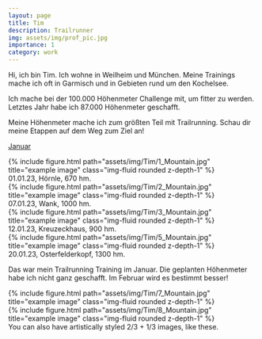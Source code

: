 ```yaml
---
layout: page
title: Tim
description: Trailrunner
img: assets/img/prof_pic.jpg
importance: 1
category: work
---
```


Hi, ich bin Tim. Ich wohne in Weilheim und München. Meine Trainings mache ich oft in Garmisch und in Gebieten rund um den Kochelsee.

Ich mache bei der 100.000 Höhenmeter Challenge mit, um fitter zu werden. Letztes Jahr habe ich 87.000 Höhenmeter geschafft.

Meine Höhenmeter mache ich zum größten Teil mit Trailrunning. Schau dir meine Etappen auf dem Weg zum Ziel an!

<p>
  <a class="btn btn-primary" data-toggle="collapse" href="#collapseJanuar" role="button" aria-expanded="false" aria-controls="collapseJanuar">
    Januar
  </a>
</p>
<div class="collapse" id="collapseJanuar">
    <div class="row">
        <div class="col-sm mt-3 mt-md-0">
            {% include figure.html path="assets/img/Tim/1_Mountain.jpg" title="example image" class="img-fluid rounded z-depth-1" %}
            <div class="caption">
            01.01.23, Hörnle, 670 hm.
            </div>
        </div>
        <div class="col-sm mt-3 mt-md-0">
            {% include figure.html path="assets/img/Tim/2_Mountain.jpg" title="example image" class="img-fluid rounded z-depth-1" %}
            <div class="caption">
            07.01.23, Wank, 1000 hm.
            </div>
        </div>
        <div class="col-sm mt-3 mt-md-0">
            {% include figure.html path="assets/img/Tim/3_Mountain.jpg" title="example image" class="img-fluid rounded z-depth-1" %}
            <div class="caption">
            12.01.23, Kreuzeckhaus, 900 hm.
            </div>
        </div>
    </div>
</div>


<div class="row">
    <div class="col-sm mt-3 mt-md-0">
        {% include figure.html path="assets/img/Tim/5_Mountain.jpg" title="example image" class="img-fluid rounded z-depth-1" %}
    </div>
</div>
<div class="caption">
    20.01.23, Osterfelderkopf, 1300 hm.
</div>

Das war mein Trailrunning Training im Januar. Die geplanten Höhenmeter habe ich nicht ganz geschafft. Im Februar wird es bestimmt besser!


<div class="row justify-content-sm-center">
    <div class="col-sm-8 mt-3 mt-md-0">
        {% include figure.html path="assets/img/Tim/7_Mountain.jpg" title="example image" class="img-fluid rounded z-depth-1" %}
    </div>
    <div class="col-sm-4 mt-3 mt-md-0">
        {% include figure.html path="assets/img/Tim/8_Mountain.jpg" title="example image" class="img-fluid rounded z-depth-1" %}
    </div>
</div>
<div class="caption">
    You can also have artistically styled 2/3 + 1/3 images, like these.
</div>

